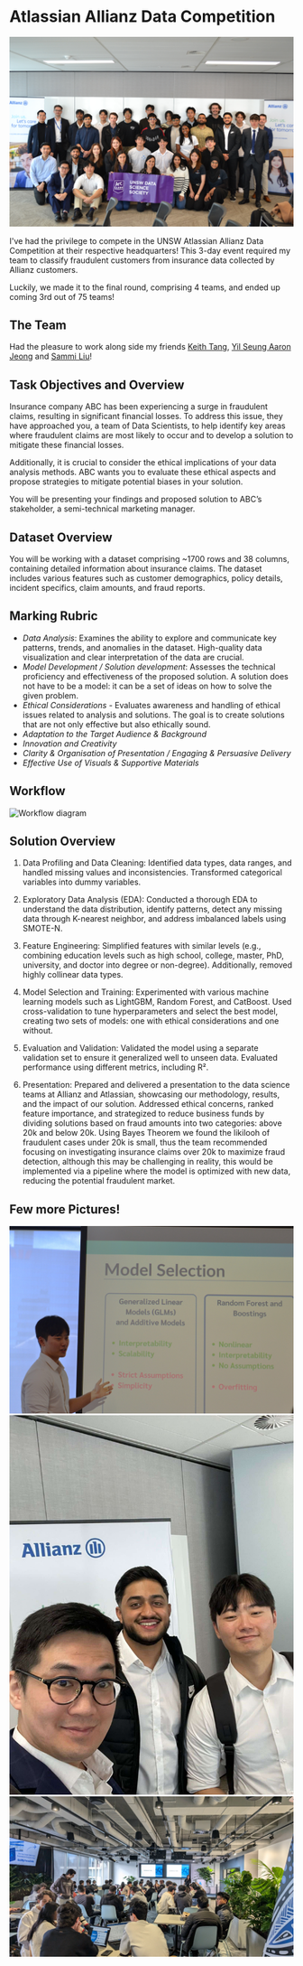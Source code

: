 # Atlassian Allianz Data Competition

<img src="/pictures/pic5.JPG" alt="Home Page Pictures">

I've had the privilege to compete in the UNSW Atlassian Allianz Data Competition at their respective headquarters! This 3-day event required my team to classify fraudulent customers from insurance data collected by Allianz customers.

Luckily, we made it to the final round, comprising 4 teams, and ended up coming 3rd out of 75 teams!

## The Team
Had the pleasure to work along side my friends [Keith Tang](https://www.linkedin.com/in/tzekwongtang/), [Yil Seung Aaron Jeong](https://www.linkedin.com/in/yil-seung-aaron-jeong-260123198/) and 
[Sammi Liu](https://www.linkedin.com/in/jiaying-sammi-liu/)! 

## Task Objectives and Overview

Insurance company ABC has been experiencing a surge in fraudulent claims, resulting in significant
financial losses. To address this issue, they have approached you, a team of Data Scientists, to help
identify key areas where fraudulent claims are most likely to occur and to develop a solution to
mitigate these financial losses.

Additionally, it is crucial to consider the ethical implications of your data analysis methods. ABC wants
you to evaluate these ethical aspects and propose strategies to mitigate potential biases in your
solution.

You will be presenting your findings and proposed solution to ABC’s stakeholder, a semi-technical
marketing manager.

## Dataset Overview 

You will be working with a dataset comprising ~1700 rows and 38 columns, containing detailed information
about insurance claims. The dataset includes various features such as customer demographics, policy
details, incident specifics, claim amounts, and fraud reports.

## Marking Rubric

- *Data Analysis*: Examines the ability to explore and communicate key patterns, trends, and anomalies in the dataset. High-quality data visualization and clear interpretation of the data are crucial.
- *Model Development / Solution development*: Assesses the technical proficiency and effectiveness of the proposed solution. A solution does not have to be a model: it can be a set of ideas on how to solve the given problem.
- *Ethical Considerations* - Evaluates awareness and handling of ethical issues related to analysis and solutions. The goal is to create solutions that are not only effective but also ethically sound.
- *Adaptation to the Target Audience & Background*
- *Innovation and Creativity*
- *Clarity & Organisation of Presentation / Engaging & Persuasive Delivery*
- *Effective Use of Visuals & Supportive Materials*

## Workflow

<img src="/workflow/datasoc-workflow.png" alt="Workflow diagram">

## Solution Overview

1. Data Profiling and Data Cleaning: Identified data types, data ranges, and handled missing values and inconsistencies. Transformed categorical variables into dummy variables.

2. Exploratory Data Analysis (EDA): Conducted a thorough EDA to understand the data distribution, identify patterns, detect any missing data through K-nearest neighbor, and address imbalanced labels using SMOTE-N.

3. Feature Engineering: Simplified features with similar levels (e.g., combining education levels such as high school, college, master, PhD, university, and doctor into degree or non-degree). Additionally, removed highly collinear data types.

4. Model Selection and Training: Experimented with various machine learning models such as LightGBM, Random Forest, and CatBoost. Used cross-validation to tune hyperparameters and select the best model, creating two sets of models: one with ethical considerations and one without.

5. Evaluation and Validation: Validated the model using a separate validation set to ensure it generalized well to unseen data. Evaluated performance using different metrics, including R².

6. Presentation: Prepared and delivered a presentation to the data science teams at Allianz and Atlassian, showcasing our methodology, results, and the impact of our solution. Addressed ethical concerns, ranked feature importance, and strategized to reduce business funds by dividing solutions based on fraud amounts into two categories: above 20k and below 20k. Using Bayes Theorem we found the likilooh of fraudulent cases under 20k is small, thus the team recommended focusing on investigating insurance claims over 20k to maximize fraud detection, although this may be challenging in reality, this would be implemented via a pipeline where the model is optimized with new data, reducing the potential fraudulent market.


## Few more Pictures!

<img src="/pictures/pic1.JPG" alt="Home Page Pictures">

<img src="/pictures/pic6.jpg" alt="Home Page Pictures">

<img src="/pictures/pic3.jpg" alt="Home Page Pictures">
